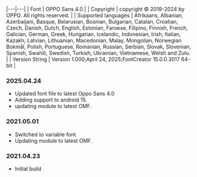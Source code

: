 
|---|---|
| Font | OPPO Sans 4.0 |
| Copyright | copyright © 2019-2024 by OPPO. All rights reserved. |
| Supported languages | Afrikaans, Albanian, Azerbaijani, Basque, Belarusian, Bosnian, Bulgarian, Catalan, Croatian, Czech, Danish, Dutch, English, Estonian, Faroese, Filipino, Finnish, French, Galician, German, Greek, Hungarian, Icelandic, Indonesian, Irish, Italian, Kazakh, Latvian, Lithuanian, Macedonian, Malay, Mongolian, Norwegian Bokmål, Polish, Portuguese, Romanian, Russian, Serbian, Slovak, Slovenian, Spanish, Swahili, Swedish, Turkish, Ukrainian, Vietnamese, Welsh and Zulu.  |
| Version String | Version 1.000;April 24, 2025;FontCreator 15.0.0.3017 64-bit |

### 2025.04.24
- Updated font file to latest Oppo Sans 4.0
- Adding support to android 15.
- updating module to latest OMF.

### 2021.05.01
- Switched to variable font.
- Updating module to latest OMF.

### 2021.04.23
- Initial build 